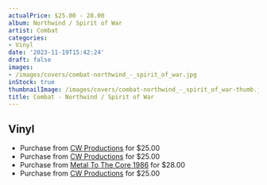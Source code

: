 ```yaml
---
actualPrice: $25.00 - 28.00
album: Northwind / Spirit of War
artist: Combat
categories:
- Vinyl
date: '2023-11-19T15:42:24'
draft: false
images:
- /images/covers/combat-northwind_-_spirit_of_war.jpg
inStock: true
thumbnailImage: /images/covers/combat-northwind_-_spirit_of_war-thumb.jpg
title: Combat - Northwind / Spirit of War
---
```


## Vinyl
* Purchase from [CW Productions](https://shop.cwproductions.net/products/combat-northwind-spirit-of-war-lp) for $25.00
* Purchase from [CW Productions](https://shop.cwproductions.net/products/combat-northwind-spirit-of-war-lp-1) for $25.00
* Purchase from [Metal To The Core 1986](https://metaltothecore1986.com/shop/combat-northwind-spirit-of-war-12-lp/) for $28.00
* Purchase from [CW Productions](https://shop.cwproductions.net/products/combat-northwind-spirit-of-war-lp-2) for $25.00
